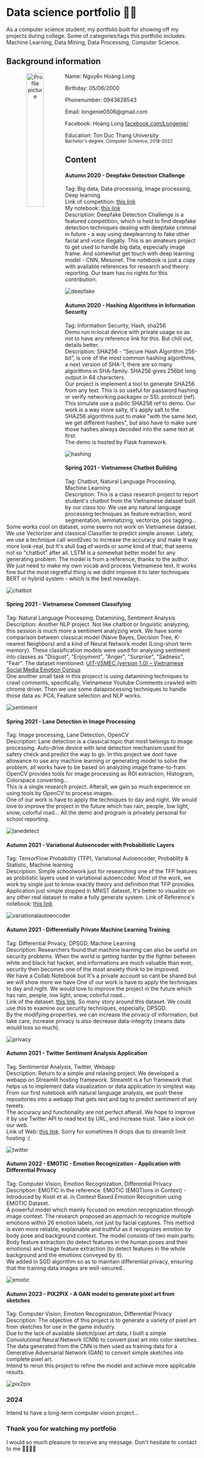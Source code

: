 # Data science portfolio 🌌🔭
As a computer science student, my portfolio built for showing off my projects during college.
Some of categories/tags this portfolio includes: Machine Learning, Data Mining, Data Processing, Computer Science.

## Background information
<p align="center">
  <img src="./images/profile.jpg" alt="Profile picture" height="auto" width="30%" align="left" />
  <div alight="left" width="80%">
    <p>Name: Nguyễn Hoàng Long</p>
    <p>Birthday: 05/06/2000</p>
    <p>Phonenumber: 0943628543</p>
    <p>Email: longenie0506@gmail.com</p>
    <p>Facebook: Hoàng Long <a href="https://www.facebook.com/Longenie/" target="_blank">facebook.com/Longenie/</a></p>
    <p>Education: Ton Duc Thang University<br><small>Bachelor's degree, Computer Schience, 2018-2022</small></p>
  </div>
</p>

## Content 

#### Autumn 2020 - Deepfake Detection Challenge
Tag: Big data, Data processing, Image processing, Deep learning  
Link of competition: <a href="https://www.kaggle.com/c/deepfake-detection-challenge" target="_blank">this link</a>  
My notebook: <a href="https://www.kaggle.com/longenie/deepfake-detection-with-cnn-model" target="_blank">this link</a>  
Description: Deepfake Detection Challenge is a featured competition, which is held to find deepfake detection techniques dealing with deepfake criminal in future - a way using deeplearning to fake other facial and voice illegally. This is an amateurs project to get used to handle big data, especially image frame. And somewhat get touch with deep learning model - CNN, Mesonet. The notebook is just a copy with available references for research and theory reporting. Our team has no rights for this contribution.

<img src="./images/deepfake.png" alt="deepfake" align="center" />

#### Autumn 2020 - Hashing Algorithms in Information Security
Tag: Information Security, Hash, sha256  
Demo run in local device with private usage so as not to have any reference link for this. But chill out, details better.  
Description: SHA256 - “Secure Hash Algorithm 256-bit”, is one of the most common hashing algorithms, a next version of SHA-1, there are so many algorithms in SHA-family. SHA256 gives 256bit long output in 64 characters.  
Our project is implement a tool to generate SHA256 from any text. This is so useful for password hashing or verify networking packages or SSL protocol (ref). This simulate use a public SHA256 ref to demo. Our work is a way more salty, it's apply salt to the SHA256 algorithms just to make "with the same text, we get different hashes", but also have to make sure those hashes always decoded into the same text at first.  
The demo is hosted by Flask framework.

<img src="./images/hashing.png" alt="hashing" align="center" />

#### Spring 2021 - Vietnamese Chatbot Building
Tag: Chatbot, Natural Language Processing, Machine Learning  
Description: This is a class research project to report student's chatbot from the Vietnamese dataset built by our class too. We use any natural language processing techniques as feature extraction, word segmentation, lemmatizing, vectorize, pos tagging... Some works cool on dataset, some seems not work on Vietnamese dataset.  
We use Vectorizer and classical Classifier to predict simple answer. Lately, we use a technique call word2vec to increase the accuracy and make It way more look-real, but It's stull bag of words or some kind of that, that seems not so "chatbot" after all. LSTM is a somewhat better model for any generating problem. The model is from a reference, thanks to the author. We just need to make my own vocab and process Vietnamese text. It works fine but the most regretful thing is we didnt improve it to later techniques BERT or hybrid system - which is the best nowadays. 

<img src="./images/chatbot.png" alt="chatbot" align="center" />

#### Spring 2021 - Vietnamese Comment Classifying
Tag: Natural Language Processing, Datamining, Sentiment Analysis
Description: Another NLP project. Not like chatbot or linguistic analyzing, this session is much more a sentiment analyzing work. We have some comparison between classical model (Naive Bayes, Decision Tree, K-nearest Neighbors) and a kind of Neural Network model (Long-short term memory). These classification models were used for analysing sentiment into classes as  "Disgust", "Enjoyment", "Anger", "Surprise", "Sadness", "Fear". 
The dataset mentioned: <a href="http://nlp.uit.edu.vn/datasets/" target="_blank">UIT-VSMEC (version 1.0) – Vietnamese Social Media Emotion Corpus</a>  
One another small task in this projecct is using datamining techniques to crawl comments, specifically, Vietnamese Youtube Comments crawled with chrome driver. Then we use some dataprocessing techniques to handle those data as: PCA, Feature selection and NLP works. 

<img src="./images/sentiment.png" alt="sentiment" align="center" />

#### Spring 2021 - Lane Detection in Image Processing
Tag: Image processing, Lane Detection, OpenCV  
Description: Lane detection is a classical topic that most belongs to image processing. Auto-drive device with lane detection mechanism used for safety check and predict the way to go. In this project we dont have allowance to use any machine learning or generating model to solve the problem, all works have to be based on analyzing image frame-to-fram. OpenCV provides tools for image processing as ROI extraction, Histogram, Colorspace converting...  
This is a single research project. Afterall, we gain so much experience on using tools by OpenCV to process images.  
One of our work is have to apply the techniques to day and night. We would love to improve the project in the future which has rain, people, low light, snow, colorful road...
All the demo and program is privately personal for school reporting.

<img src="./images/lanedetect.png" alt="lanedetect" align="center" />

#### Autumn 2021 - Variational Autoencoder with Probabilistic Layers
Tag: TensorFlow Probability (TFP), Variational Autoencoder, Probablity & Statistic, Machine learning  
Description: Simple schoolwork just for researching one of the TFP features as probilistic layers used in variational autoencoder. Most of the work, we work by single just to know exactly theory and definition that TFP provides.
Application just simple stopped in MNIST dataset, It's better to visualize on any other real dataset to make a fully generate system.
Link of Reference's notebook: <a href="kaggle.com/fazilbtopal/variantional-autoencoders-vae" target="_blank">this link</a> 

<img src="./images/variationalautoencoder.png" alt="variationalautoencoder" align="center" />

#### Autumn 2021 - Differentially Private Machine Learning Training
Tag: Differential Privacy, DPSGD, Machine Learning  
Description: Researchers found that machine learning can also be useful on security problems. When the world is getting harder by the fighter between white and black hat hacker, and informations are much valuable than ever, security then becomes one of the most anxiety think to be improved.  
We have a Collab Notebook but It's a private account so cant be shared but we will show more we have
One of our work is have to apply the techniques to day and night. We would love to improve the project in the future which has rain, people, low light, snow, colorful road...  
Link of the dataset: <a href="https://www.kaggle.com/netflix-inc/netflix-prize-data" target="_blank">this link</a>. So many story around this dataset. We could use this to examine our security techniques, especially, DPSGD.  
By the modifying properties, we can increase the privacy of information, but take care, increase privacy is also decrease data-integrity (means data would loss so much).

<img src="./images/privacy.png" alt="privacy" align="center" />

#### Autumn 2021 - Twitter Sentiment Analysis Application
Tag: Sentimental Analysis, Twitter, Webapp  
Description: Return to a simple and relaxing project. We developed a webapp on Streamlit hosting framework. Streamlit is a fun framework that helps us to implement data visualization or data application in simplest way. From our first notebook with natural language analysis, we push these repositories into a webapp that gets text and tag to predict sentiment of any tweets.  
The accuracy and functionality are not perfect afterall. We hope to improve it by use Twitter API to read text by URL, and increase trust. Take a look on our web.  
Link of Web: <a href="https://share.streamlit.io/longenie0506/twittersentiment/main/tweetSA.py" target="_blank">this link</a>. Sorry for sometimes It drops due to streamlit limit hosting :( 

<img src="./images/twitter.png" alt="twitter" align="center" />


#### Autumn 2022 - EMOTIC - Emotion Recognization - Application with Differential Privacy 
Tag: Computer Vision, Emotion Recognization, Differential Privacy
Description: EMOTIC in the reference: EMOTIC (EMOTIons in Context) - Introduced by Kosti et al. in Context Based Emotion Recognition using EMOTIC Dataset.<br>
A powerful model which mainly focused on emotion recognization through image context. The research proposed an approach to recognize multiple emotions within 26 emotion labels, not just by facial captures. This method is even more reliable, explainable and truthful as it recognizes emotion by body pose and background context. The model consists of two main parts: Body feature extraction (to detect features in the human poses and their emotions) and Image feature extraction (to detect features in the whole background and the emotions conveyed by it).<br>
We added in SGD algorithm so as to maintain differential privacy, ensuring that the training data images are well-secured..

<img src="./images/emotic3.png" alt="emotic" align="center" />

#### Autumn 2023 - PIX2PIX - A GAN model to generate pixel art from sketches
Tag: Computer Vision, Emotion Recognization, Differential Privacy
Description: The objective of this project is to generate a variety of pixel art from sketches for use in the game industry.<br>
Due to the lack of available sketch/pixel art data, I built a simple Convolutional Neural Network (CNN) to convert pixel art into color sketches.<br>
The data generated from the CNN is then used as training data for a Generative Adversarial Network (GAN) to convert simple sketches into complete pixel art.<br>
Intend to rerun this project to refine the model and achieve more applicable results.

<img src="./images/pix2pix.png" alt="pix2pix" align="center" />

### 2024
Intend to have a long-term computer vision project...

### Thank you for watching my portfolio
I would so much pleasure to receive any message. Don't hesitate to contact to me  💇‍♂️💇‍♀️
